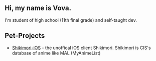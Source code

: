 ## Hi, my name is Vova.

I'm student of high school (11th final grade) and self-taught dev.

## Pet-Projects

* [Shikimori-iOS](https://github.com/vlapsk1y/shikimori-ios) - the unoffical iOS client Shikimori. Shikimori is CIS's database of anime like MAL (MyAnimeList)
